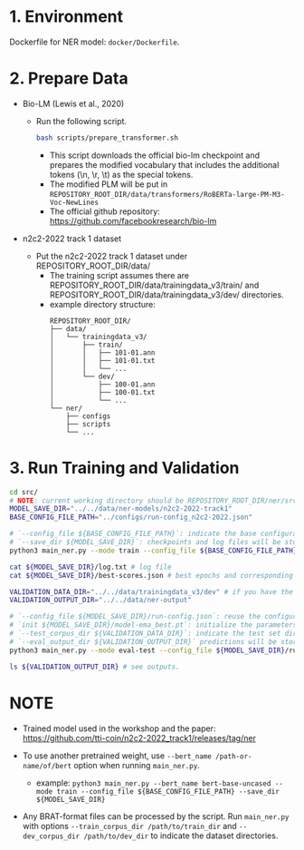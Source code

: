 # 1. Environment
Dockerfile for NER model: `docker/Dockerfile`.

# 2. Prepare Data
- Bio-LM (Lewis et al., 2020)
    - Run the following script.
        ```bash
        bash scripts/prepare_transformer.sh
        ```
        - This script downloads the official bio-lm checkpoint and prepares the modified vocabulary that includes the additional tokens (\\n, \\r, \\t) as the special tokens.
        - The modified PLM will be put in `REPOSITORY_ROOT_DIR/data/transformers/RoBERTa-large-PM-M3-Voc-NewLines`
        - The official github repository: https://github.com/facebookresearch/bio-lm

-  n2c2-2022 track 1 dataset
    - Put the n2c2-2022 track 1 dataset under REPOSITORY_ROOT_DIR/data/
        - The training script assumes there are REPOSITORY_ROOT_DIR/data/trainingdata_v3/train/ and REPOSITORY_ROOT_DIR/data/trainingdata_v3/dev/ directories.
        - example directory structure:
            ```
            REPOSITORY_ROOT_DIR/
            ├── data/
            │   └── trainingdata_v3/
            │       ├── train/
            │       │   ├── 101-01.ann
            │       │   ├── 101-01.txt
            │       │   └── ...
            │       └── dev/
            │           ├── 100-01.ann
            │           ├── 100-01.txt
            │           └── ...
            └── ner/
                ├── configs
                ├── scripts
                └── ...
            ```

# 3. Run Training and Validation
```bash
cd src/
# NOTE: current working directory should be REPOSITORY_ROOT_DIR/ner/src
MODEL_SAVE_DIR="../../data/ner-models/n2c2-2022-track1"
BASE_CONFIG_FILE_PATH="../configs/run-config_n2c2-2022.json"

# `--config_file ${BASE_CONFIG_FILE_PATH}`: indicate the base configuration. when a command line argument is set that is also written in the configuration, the argument's value will be used.
# `--save_dir ${MODEL_SAVE_DIR}`: checkpoints and log files will be stored here.
python3 main_ner.py --mode train --config_file ${BASE_CONFIG_FILE_PATH} --save_dir ${MODEL_SAVE_DIR}

cat ${MODEL_SAVE_DIR}/log.txt # log file
cat ${MODEL_SAVE_DIR}/best-scores.json # best epochs and corresponding f-scores.

VALIDATION_DATA_DIR="../../data/trainingdata_v3/dev" # if you have the test set, change the path here.
VALIDATION_OUTPUT_DIR="../../data/ner-output"

# `--config_file ${MODEL_SAVE_DIR}/run-config.json`: reuse the configuration that is used at training.
# `init ${MODEL_SAVE_DIR}/model-ema_best.pt`: initialize the parameters with the best checkpoint of the parameter-averaging model by Exponential Moving Average.
# `--test_corpus_dir ${VALIDATION_DATA_DIR}`: indicate the test set directory.
# `--eval_output_dir ${VALIDATION_OUTPUT_DIR}` predictions will be stored here.
python3 main_ner.py --mode eval-test --config_file ${MODEL_SAVE_DIR}/run-config.json --init ${MODEL_SAVE_DIR}/model-ema_best.pt --test_corpus_dir ${VALIDATION_DATA_DIR} --eval_output_dir ${VALIDATION_OUTPUT_DIR}

ls ${VALIDATION_OUTPUT_DIR} # see outputs.
```

# NOTE
- Trained model used in the workshop and the paper: https://github.com/tti-coin/n2c2-2022_track1/releases/tag/ner

- To use another pretrained weight, use `--bert_name /path-or-name/of/bert` option when running `main_ner.py`.
    - example: `python3 main_ner.py --bert_name bert-base-uncased --mode train --config_file ${BASE_CONFIG_FILE_PATH} --save_dir ${MODEL_SAVE_DIR}`

- Any BRAT-format files can be processed by the script. Run `main_ner.py` with options `--train_corpus_dir /path/to/train_dir` and `--dev_corpus_dir /path/to/dev_dir` to indicate the dataset directories.

